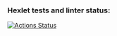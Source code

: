### Hexlet tests and linter status:
[![Actions Status](https://github.com/di-2611/qa-engineer-project-85/workflows/hexlet-check/badge.svg)](https://github.com/di-2611/qa-engineer-project-85/actions)